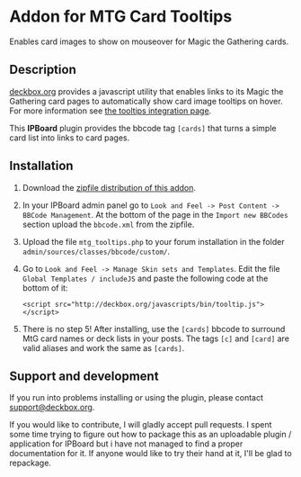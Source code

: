 Addon for MTG Card Tooltips
===========================

Enables card images to show on mouseover for Magic the Gathering cards.

Description
-----------

[deckbox.org](http://deckbox.org) provides a javascript utility that enables links to its 
Magic the Gathering card pages to automatically show card image tooltips on hover. 
For more information see [the tooltips integration page](http://deckbox.org/help/tooltips).

This **IPBoard** plugin provides the bbcode tag `[cards]` that turns a simple card list
into links to card pages. 


Installation
------------

1. Download the [zipfile distribution of this addon](https://github.com/SebastianZaha/ipboard_mtg_tooltips/archive/master.zip).

2. In your IPBoard admin panel go to `Look and Feel -> Post Content -> BBCode Management`.
   At the bottom of the page in the `Import new BBCodes` section upload the `bbcode.xml` from
   the zipfile.
   
3. Upload the file `mtg_tooltips.php` to your forum installation in the folder 
   `admin/sources/classes/bbcode/custom/`.

4. Go to `Look and Feel -> Manage Skin sets and Templates`. Edit the file 
   `Global Templates / includeJS` and paste the following code at the bottom of it:
   
   ```
   <script src="http://deckbox.org/javascripts/bin/tooltip.js"></script>
   ```

5. There is no step 5! After installing, use the `[cards]` bbcode to surround MtG card names
   or deck lists in your posts. The tags `[c]` and `[card]` are valid aliases and work the same 
   as `[cards]`.


Support and development
-----------------------

If you run into problems installing or using the plugin, please contact 
[support@deckbox.org](mailto:support@deckbox.org).

If you would like to contribute, I will gladly accept pull requests. I spent some time 
trying to figure out how to package this as an uploadable plugin / application for IPBoard
but i have not managed to find a proper documentation for it. If anyone would like to 
try their hand at it, I'll be glad to repackage.
